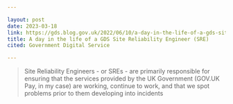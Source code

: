```yaml
---

layout: post
date: 2023-03-18
link: https://gds.blog.gov.uk/2022/06/10/a-day-in-the-life-of-a-gds-site-reliability-engineer-sre/
title: A day in the life of a GDS Site Reliability Engineer (SRE)
cited: Government Digital Service

---
```


> Site Reliability Engineers - or SREs - are primarily responsible for ensuring that the services provided by the UK Government (GOV.UK Pay, in my case) are working, continue to work, and that we spot problems prior to them developing into incidents